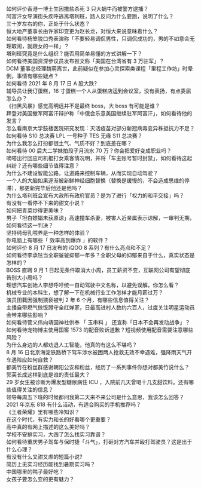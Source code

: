 如何评价香港一博士生因撒盐杀死 3 只大蜗牛而被警方逮捕？  
阿富汗女导演街头疾呼逃离塔利班，路人反问为什么要跑，说明了什么？  
三十岁左右的你，正处于什么状态？  
恒大地产董事长由许家印变更为赵长龙，对恒大来说意味着什么？  
如何看待杨笠脱口秀表演称「不要轻易调侃男性，只调侃成功的，男的不如意会无理取闹，就跟女的一样」？  
塔利班究竟是什么组织？能否用简单易懂的方式讲解一下？  
如何看待美国资深参议员发布推文称「美国在台湾省有 3 万驻军」？  
DCM 董事总经理魏萌离世，此前疑似在参加心灵探索类课程「里程工作坊」时晕倒，事情有哪些疑点？  
如何看待 2021 年 8 月 17 日 A 股大跌?  
辅导员让我订蛋糕，16 寸蛋糕一个人从蛋糕店运到会议室，没有表扬，有点委屈怎么办？  
《扫黑风暴》感觉高明远并不是最终 boss，大 boss 有可能是谁？  
拜登对美国撤军阿富汗辩护称「中俄会乐意美国继续驻军阿富汗」，如何看待他的发言？  
怎么看南京大学鼓楼医院研究发现：灭活疫苗对部分新冠病毒变异株抵抗力不足？  
如何看待 S10 总决赛 LPL 一号种子 TES 无缘 S11 总决赛？  
为什么我怎么打扮都很土气、气质不好？到底差在哪？  
如何看待 00 后大二学妹拍段子月流水 70 万？你会把爱好变成职业吗？  
嘀嗒出行回应司机棍打女乘客情况明，并将「车主账号暂时封禁」，如何看待这起纠纷？还有哪些细节值得注意？  
为什么不建设智能公路，让道路来控制车辆，从而实现自动驾驶？  
一个人的大脑如果逐渐被新鲜神经细胞替换（替换是缓慢的，不会造成思维的停滞），那更新完毕后他还是他吗？  
为什么塔利班会宣布大赦所有政府官员？是为了进行「权力的和平交接」吗？  
有没有一看停不下来的甜文小说？  
如何把青菜炒得更美味？  
男子「坦白嫖娼未获原谅」高速撞车杀妻，被害人近亲属表示谅解，一审判无期，如何看待这一判决？  
坚持纯母乳喂养是一种怎样的体验？  
你电脑上有哪些「 效率高到爆炸 」的软件？  
如何评价 8 月 17 日发布的 iQOO 8 系列？有什么亮点和不足？  
如何看待李承铉当全职爸爸抑郁一年多？全职父母的抑郁来自于什么，真实状态是怎样的？  
BOSS 直聘 9 月 1 日起无条件取消大小周，员工薪资不变，互联网公司有望彻底告别大小周吗？  
理想汽车创始人李想呼吁统一自动驾驶中文名称，以避免误解，你怎么看？  
机械专业的本科生，想了解一下在机械行业工作怎样才能月薪过万？  
演员田蕤因强制猥亵被判 2 年 6 个月，有哪些信息值得关注？  
主播自带燃气做饭蹲守全红婵家，日最高进村人数约六百人，过度关注明星运动员会带来哪些影响？  
如何看待菅义伟向靖国神社供奉 「 玉串料 」 还宣称「日本不会再发动战争」？  
如何看待宠物博主使用国窖 1573 的配音败诉道歉？短视频使用配音需要注意哪些风险？  
为什么身边的人都劝退人工智能，他真的有这么不堪吗？  
8 月 16 日北京海淀铁路桥下驾车涉水被困两人抢救无效不幸遇难，强降雨天气开车遇险应如何自救？  
都美竹在粉丝群感谢朝阳公安和粉丝，经历了一系列事件你想对都美竹说什么？  
郭芙长成这样到底是谁的责任最大？  
29 岁女生被诊断为爆发型糖尿病住 ICU ，入院前几天曾喝十几支甜饮料。还有哪些值得关注的信息？  
领导每周五下班的时候都问我第二天来不来公司是什么意思，我该怎么回答？  
2021 年京东 818 有什么活动，有适合购买的手机推荐吗？  
《王者荣耀》里有哪些冷知识？  
在这个时代，有实力和长的好看哪个更重要？  
高中真的有网上描述的这么美好吗？  
学校不安排实习，大四了怎么找实习靠谱？  
如何看待重庆男子驾车与保时捷「斗气」，打砸对方汽车并殴打驾驶员？这是出于什么心理？  
有没有什么又甜又虐的短篇小说?  
简历上无实习经历能找到暑期实习吗？  
中国哪里的鸭子最好吃？  
女孩子要怎么变的更有魅力？  

